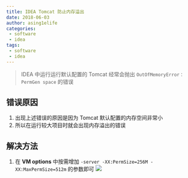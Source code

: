 ```yaml
---
title: IDEA Tomcat 防止内存溢出
date: 2018-06-03
author: asing1elife
categories:
 - software
 - idea
tags:
 - software
 - idea
---
```

> IDEA 中运行运行默认配置的 Tomcat 经常会抛出 `OutOfMemoryError： PermGen space` 的错误  

## 错误原因
1. 出现上述错误的原因是因为 Tomcat 默认配置的内存空间非常小
2. 所以在运行较大项目时就会出现内存溢出的错误

## 解决方法
1. 在 **VM options** 中按需增加 `-server -XX:PermSize=256M -XX:MaxPermSize=512m` 的参数即可
![](http://asing1elife.com/sources/images/32031F1E-F0B9-4DB2-BBCC-0E23458EA76F.png)